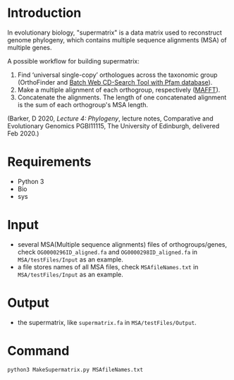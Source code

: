 # Introduction
In evolutionary biology, "supermatrix" is a data matrix used to reconstruct genome phylogeny, which contains multiple sequence alignments (MSA) of multiple genes. 

A possible workflow for building supermatrix:

 1. Find ‘universal single-copy’ orthologues across the taxonomic group (OrthoFinder and [Batch Web CD-Search Tool with Pfam database](https://www.ncbi.nlm.nih.gov/Structure/bwrpsb/bwrpsb.cgi)).
 2. Make a multiple alignment of each orthogroup, respectively ([MAFFT](https://mafft.cbrc.jp/alignment/software/)).
 3. Concatenate the alignments. The length of one concatenated alignment is the sum of each orthogroup's MSA length.

(Barker, D 2020, _Lecture 4: Phylogeny_, lecture notes, Comparative and Evolutionary Genomics PGBI11115, The University of Edinburgh, delivered Feb 2020.)
# Requirements
 - Python 3
 - Bio
 - sys
# Input
 - several MSA(Multiple sequence alignments) files of orthogroups/genes, check `OG0000296ID_aligned.fa` and `OG0000298ID_aligned.fa` in `MSA/testFiles/Input` as an example.
- a file stores names of all MSA files, check `MSAfileNames.txt` in `MSA/testFiles/Input` as an example.
# Output
 - the supermatrix, like `supermatrix.fa` in `MSA/testFiles/Output`.
# Command
```python
python3 MakeSupermatrix.py MSAfileNames.txt
```
<!--stackedit_data:
eyJoaXN0b3J5IjpbLTkxNDMzNzQyNywxNjg3MTU4MzI0LC0xMT
QwODcyNDM5LC0xNTU3NTU3Njg5LC00NjQ1NzUwNTIsLTExMjg0
ODg0NDJdfQ==
-->